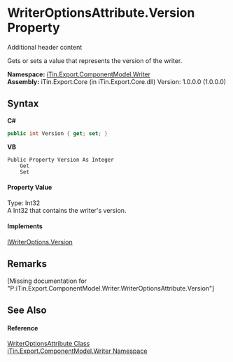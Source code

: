 # WriterOptionsAttribute.Version Property 
Additional header content 

Gets or sets a value that represents the version of the writer.

**Namespace:**&nbsp;<a href="N_iTin_Export_ComponentModel_Writer">iTin.Export.ComponentModel.Writer</a><br />**Assembly:**&nbsp;iTin.Export.Core (in iTin.Export.Core.dll) Version: 1.0.0.0 (1.0.0.0)

## Syntax

**C#**<br />
``` C#
public int Version { get; set; }
```

**VB**<br />
``` VB
Public Property Version As Integer
	Get
	Set
```


#### Property Value
Type: Int32<br />A Int32 that contains the writer's version.

#### Implements
<a href="P_iTin_Export_ComponentModel_Writer_IWriterOptions_Version">IWriterOptions.Version</a><br />

## Remarks
\[Missing <remarks> documentation for "P:iTin.Export.ComponentModel.Writer.WriterOptionsAttribute.Version"\]

## See Also


#### Reference
<a href="T_iTin_Export_ComponentModel_Writer_WriterOptionsAttribute">WriterOptionsAttribute Class</a><br /><a href="N_iTin_Export_ComponentModel_Writer">iTin.Export.ComponentModel.Writer Namespace</a><br />